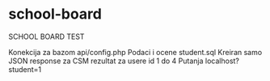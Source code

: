 # school-board
SCHOOL BOARD TEST

Konekcija za bazom api/config.php
Podaci i ocene student.sql
Kreiran samo JSON response za CSM rezultat za usere id 1 do 4
Putanja localhost?student=1